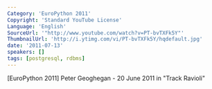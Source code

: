 ```yaml
---
Category: 'EuroPython 2011'
Copyright: 'Standard YouTube License'
Language: 'English'
SourceUrl: '"http://www.youtube.com/watch?v=PT-bvTXFk5Y"'
ThumbnailUrl: 'http://i.ytimg.com/vi/PT-bvTXFk5Y/hqdefault.jpg'
date: '2011-07-13'
speakers: []
tags: [postgresql, rdbms]
---
```

[EuroPython 2011] Peter Geoghegan - 20 June 2011 in "Track Ravioli"

